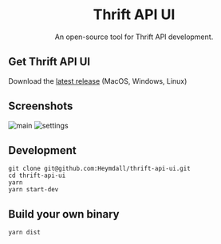 <p align="center">
  <h1 align="center">Thrift API UI</h1>
  <p align="center">An open-source tool for Thrift API development.<p>
</p>

## Get Thrift API UI

Download the [latest release](https://github.com/Heymdall/thrift-api-ui/releases/latest) (MacOS, Windows, Linux)

## Screenshots

![main](https://user-images.githubusercontent.com/2098777/72274758-cb4dcd00-363d-11ea-8977-45d30249cc5a.png)
![settings](https://user-images.githubusercontent.com/2098777/72275446-00a6ea80-363f-11ea-8492-f45b8f56dda6.png)

## Development

```
git clone git@github.com:Heymdall/thrift-api-ui.git
cd thrift-api-ui
yarn
yarn start-dev
```

## Build your own binary
```
yarn dist
```
